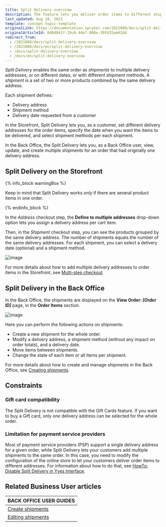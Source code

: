 ```yaml
---
title: Split Delivery overview
description: The feature lets you deliver order items to different shipping addresses and on different days, with different shipment methods.
last_updated: Aug 18, 2021
template: concept-topic-template
originalLink: https://documentation.spryker.com/2021080/docs/split-delivery-overview
originalArticleId: 0d0d041f-19c0-44e7-968e-30fd35ae62dd
redirect_from:
  - /2021080/docs/split-delivery-overview
  - /2021080/docs/en/split-delivery-overview
  - /docs/split-delivery-overview
  - /docs/en/split-delivery-overview
---
```


*Split Delivery* enables the same order as *shipments* to multiple delivery addresses, or on different dates, or with different shipment methods. A *shipment* is a set of two or more products combined by the same delivery address.

Each shipment defines:

* Delivery address
* Shipment method
* Delivery date requested from a customer

In the Storefront, Split Delivery lets you, as a customer, set different delivery addresses for the order items, specify the date when you want the items to be delivered, and select shipment methods per each shipment.

In the Back Office, the Split Delivery lets you, as a Back Office user, view, update, and create multiple shipments for an order that had originally one delivery address.

## Split Delivery on the Storefront

{% info_block warningBox %}

Keep in mind that Split Delivery works *only* if there are several product items in one order.

{% endinfo_block %}

In the *Address* checkout step, the **Define to multiple addresses** drop-down option lets you assign a delivery address per cart item.

Then, in the *Shipment* checkout step, you can see the products grouped by the same delivery address. The number of shipments equals the number of the same delivery addresses. For each shipment, you can select a delivery date (optional) and a shipment method.

![image](https://spryker.s3.eu-central-1.amazonaws.com/docs/User+Guides/Shop+User+Guides/Checkout/Shop+Guide+-+Summary+Step/summary-step-new.png)

For more details about how to add multiple delivery addresses to order items in the Storefront, see [Multi-step checkout](/docs/pbc/all/cart-and-checkout/{{page.version}}/checkout-feature-overview/multi-step-checkout-overview.html).

## Split Delivery in the Back Office

In the Back Office, the shipments are displayed on the **View Order: _[Order ID]_** page, in the **Order Items** section.

![image](https://spryker.s3.eu-central-1.amazonaws.com/docs/Features/Order+Management/Split+Delivery/Split+Delivery+Feature+Overview/shipments-zed.png)

Here you can perform the following actions on shipments:

* Create a new shipment for the whole order.
* Modify a delivery address, a shipment method (without any impact on order totals), and a delivery date.
* Move items between shipments.
* Change the state of each item or all items per shipment.

For more details about how to create and manage shipments in the Back Office, see [Creating shipments](/docs/scos/user/back-office-user-guides/{{page.version}}/sales/orders/creating-shipments.html).

## Constraints

### Gift card compatibility

The Split Delivery is not compatible with the Gift Cards feature. If you want to buy a Gift card, only *one* delivery address can be selected for the whole order.

### Limitation for payment service providers

Most of payment service providers (PSP) support a single delivery address for a given order, while Split Delivery lets your customers add multiple shipments to the same order. In this case, you need to modify the configuration of the online store to let your customers deliver order items to different addresses. For information about how to do that, see [HowTo: Disable Split Delivery in Yves Interface](/docs/scos/dev/tutorials-and-howtos/howtos/feature-howtos/howto-disable-split-delivery-in-yves-interface.html).

<!--
### Product bundles
With Split Delivery, Product Bundles items can be shipped to different delivery addresses. However, if a product bundle is a part of the order and you don't want it to be split and delivered to different delivery addresses, you need to configure the implementation of the Checkout process on your project level.
-->

## Related Business User articles

|BACK OFFICE USER GUIDES|
|---|
| [Create shipments](/docs/scos/user/back-office-user-guides/{{page.version}}/sales/orders/creating-shipments.html) |
| [Editing shipments](/docs/scos/user/back-office-user-guides/{{page.version}}/sales/orders/editing-shipments.html) |
